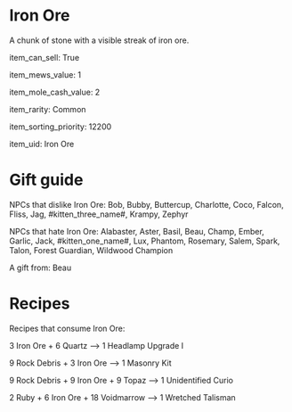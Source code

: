 # Iron Ore

A chunk of stone with a visible streak of iron ore.

item_can_sell: True

item_mews_value: 1

item_mole_cash_value: 2

item_rarity: Common

item_sorting_priority: 12200

item_uid: Iron Ore

# Gift guide

NPCs that dislike Iron Ore: Bob, Bubby, Buttercup, Charlotte, Coco, Falcon, Fliss, Jag, #kitten_three_name#, Krampy, Zephyr

NPCs that hate Iron Ore: Alabaster, Aster, Basil, Beau, Champ, Ember, Garlic, Jack, #kitten_one_name#, Lux, Phantom, Rosemary, Salem, Spark, Talon, Forest Guardian, Wildwood Champion

A gift from: Beau

# Recipes

Recipes that consume Iron Ore:

3 Iron Ore + 6 Quartz --> 1 Headlamp Upgrade I

9 Rock Debris + 3 Iron Ore --> 1 Masonry Kit

9 Rock Debris + 9 Iron Ore + 9 Topaz --> 1 Unidentified Curio

2 Ruby + 6 Iron Ore + 18 Voidmarrow --> 1 Wretched Talisman